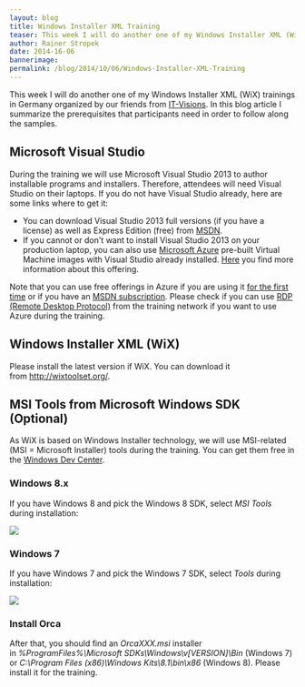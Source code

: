 ```yaml
---
layout: blog
title: Windows Installer XML Training
teaser: This week I will do another one of my Windows Installer XML (WiX) trainings in Germany. In this blog article I summarize the prerequisites that participants need in order to follow along the samples.
author: Rainer Stropek
date: 2014-16-06
bannerimage: 
permalink: /blog/2014/10/06/Windows-Installer-XML-Training
---
```


<p xmlns="http://www.w3.org/1999/xhtml">This week I will do another one of my Windows Installer XML (WiX) trainings in Germany organized by our friends from <a href="http://www.it-visions.de/start.aspx" target="_blank">IT-Visions</a>. In this blog article I summarize the prerequisites that participants need in order to follow along the samples.</p><h2 xmlns="http://www.w3.org/1999/xhtml">Microsoft Visual Studio</h2><p xmlns="http://www.w3.org/1999/xhtml">During the training we will use Microsoft Visual Studio 2013 to author installable programs and installers. Therefore, attendees will need Visual Studio on their laptops. If you do not have Visual Studio already, here are some links where to get it:</p><ul xmlns="http://www.w3.org/1999/xhtml">
  <li>You can download Visual Studio 2013 full versions (if you have a license) as well as Express Edition (free) from <a href="http://msdn.microsoft.com/developer-resource-downloads-msdn" target="_blank">MSDN</a>.</li>
  <li>If you cannot or don't want to install Visual Studio 2013 on your production laptop, you can also use <a href="http://azure.microsoft.com" target="_blank">Microsoft Azure</a> pre-built Virtual Machine images with Visual Studio already installed. <a href="http://azure.microsoft.com/en-us/campaigns/visual-studio-2013/" target="_blank">Here</a> you find more information about this offering.</li>
</ul><p class="showcase" xmlns="http://www.w3.org/1999/xhtml">Note that you can use free offerings in Azure if you are using it <a href="http://azure.microsoft.com/en-us/pricing/free-trial/" title="Azure Free Trial" target="_blank">for the first time</a> or if you have an <a href="http://azure.microsoft.com/en-us/pricing/member-offers/msdn-benefits-details/" target="_blank">MSDN subscription</a>. Please check if you can use <a href="http://en.wikipedia.org/wiki/Remote_Desktop_Protocol" target="_blank">RDP (Remote Desktop Protocol)</a> from the training network if you want to use Azure during the training.</p><h2 xmlns="http://www.w3.org/1999/xhtml">Windows Installer XML (WiX)</h2><p xmlns="http://www.w3.org/1999/xhtml">Please install the latest version if WiX. You can download it from <a href="http://wixtoolset.org/">http://wixtoolset.org/</a>.</p><h2 xmlns="http://www.w3.org/1999/xhtml">MSI Tools from Microsoft Windows SDK (Optional)</h2><p xmlns="http://www.w3.org/1999/xhtml">As WiX is based on Windows Installer technology, we will use MSI-related (MSI = Microsoft Installer) tools during the training. You can get them free in the <a href="http://msdn.microsoft.com/en-US/windows/desktop/aa904949.aspx" target="_blank">Windows Dev Center</a>.</p><h3 xmlns="http://www.w3.org/1999/xhtml">Windows 8.x</h3><p xmlns="http://www.w3.org/1999/xhtml">If you have Windows 8 and pick the Windows 8 SDK, select <em>MSI Tools</em> during installation:</p><p xmlns="http://www.w3.org/1999/xhtml">
  <img src="{{site.baseurl}}/content/images/blog/2014/10/MSIToolsWin8.png" />
</p><h3 class="textalignleft" xmlns="http://www.w3.org/1999/xhtml">Windows 7</h3><p xmlns="http://www.w3.org/1999/xhtml">If you have Windows 7 and pick the Windows 7 SDK, select <em>Tools</em> during installation:</p><p xmlns="http://www.w3.org/1999/xhtml">
  <img src="{{site.baseurl}}/content/images/blog/2014/10/MSIToolsWin7.png" />
</p><h3 xmlns="http://www.w3.org/1999/xhtml">Install Orca</h3><p xmlns="http://www.w3.org/1999/xhtml">After that, you should find an <em>OrcaXXX.msi</em> installer in <em>%ProgramFiles%\Microsoft SDKs\Windows\v[VERSION]\Bin</em> (Windows 7) or <em>C:\Program Files (x86)\Windows Kits\8.1\bin\x86</em> (Windows 8). Please install it for the training.</p>